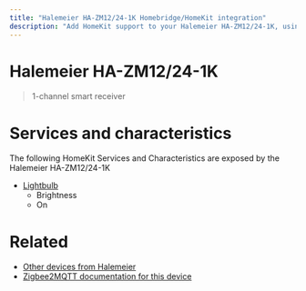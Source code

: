 ```yaml
---
title: "Halemeier HA-ZM12/24-1K Homebridge/HomeKit integration"
description: "Add HomeKit support to your Halemeier HA-ZM12/24-1K, using Homebridge, Zigbee2MQTT and homebridge-z2m."
---
```

<!---
This file has been GENERATED using src/docgen/docgen.ts
DO NOT EDIT THIS FILE MANUALLY!
-->
# Halemeier HA-ZM12/24-1K
> 1-channel smart receiver


# Services and characteristics
The following HomeKit Services and Characteristics are exposed by
the Halemeier HA-ZM12/24-1K

* [Lightbulb](../../light.md)
  * Brightness
  * On


# Related
* [Other devices from Halemeier](../index.md#halemeier)
* [Zigbee2MQTT documentation for this device](https://www.zigbee2mqtt.io/devices/HA-ZM12_24-1K.html)